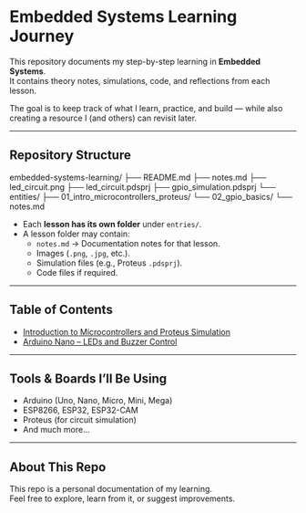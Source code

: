 # Embedded Systems Learning Journey

This repository documents my step-by-step learning in **Embedded Systems**.  
It contains theory notes, simulations, code, and reflections from each lesson.  

The goal is to keep track of what I learn, practice, and build — while also creating a resource I (and others) can revisit later.

---

## Repository Structure
embedded-systems-learning/
├── README.md
├── notes.md
├── led_circuit.png
├── led_circuit.pdsprj
├── gpio_simulation.pdsprj
└── entities/
    ├── 01_intro_microcontrollers_proteus/
    └── 02_gpio_basics/
        └── notes.md

- Each **lesson has its own folder** under `entries/`.  
- A lesson folder may contain:
  - `notes.md` → Documentation notes for that lesson.  
  - Images (`.png`, `.jpg`, etc.).  
  - Simulation files (e.g., Proteus `.pdsprj`).  
  - Code files if required.  

---

## Table of Contents
- [Introduction to Microcontrollers and Proteus Simulation](entries/01_intro_microcontrollers_proteus/notes.md)
- [Arduino Nano – LEDs and Buzzer Control](entries/02_arduino_nano_leds_buzzer/notes.md)

---

## Tools & Boards I’ll Be Using
- Arduino (Uno, Nano, Micro, Mini, Mega)  
- ESP8266, ESP32, ESP32-CAM  
- Proteus (for circuit simulation)  
- And much more...

---

## About This Repo
This repo is a personal documentation of my learning.  
Feel free to explore, learn from it, or suggest improvements.
